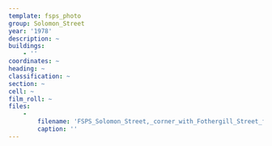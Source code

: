 ```yaml
---
template: fsps_photo
group: Solomon_Street
year: '1978'
description: ~
buildings:
    - ''
coordinates: ~
heading: ~
classification: ~
section: ~
cell: ~
film_roll: ~
files:
    -
        filename: 'FSPS_Solomon_Street,_corner_with_Fothergill_Street_from_Solomon,_9-7-E_1978.png'
        caption: ''
---
```

